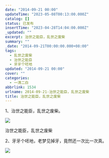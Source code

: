 ```yaml
---
date: "2014-09-21 00:00"
updateTime: "2023-05-08T00:13:00.000Z"
catalog: []
status: 已发布
insertTime: "2023-04-28T14:04:00.000Z"
_updated: ""
excerpt: 治世之能臣，乱世之废柴
summary: ""
_date: "2014-09-21T00:00:00.000+08:00"
tags:
  - 乱世之废柴
  - 治世之能臣
  - 牙牙个呸地
updated: "2014-09-21 00:00"
cover: ""
categories:
  - 一清二白
abbrlink: 1534
urlname: 2014-09-21-治世之能臣，乱世之废柴
title: 治世之能臣，乱世之废柴
---
```


1、治世之能臣，乱世之废柴。

![](http://imgsrc.baidu.com/forum/pic/item/976b2cd162d9f2d31400c31ca9ec8a136227cc54.jpg)

治世之能臣，乱世之废柴

2、牙牙个呸地，老梦见掉牙，竟然还一次比一次真。

![](http://img8.3lian.com/ychatu/02/05/32191_3a95a506-a6dc-42c9-9c6f-2fad41e71668.jpg)
